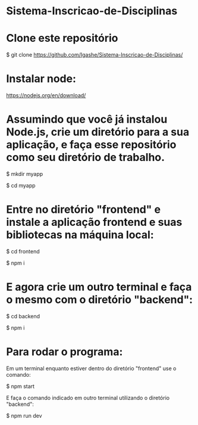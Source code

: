 # Sistema-Inscricao-de-Disciplinas
# Clone este repositório

$ git clone https://github.com/Igashe/Sistema-Inscricao-de-Disciplinas/

# Instalar node:

https://nodejs.org/en/download/

# Assumindo que você já instalou Node.js, crie um diretório para a sua aplicação, e faça esse repositório como seu diretório de trabalho.

$ mkdir myapp

$ cd myapp

# Entre no diretório "frontend" e instale a aplicação frontend e suas bibliotecas na máquina local:
$ cd frontend

$ npm i

# E agora crie um outro terminal e faça o mesmo com o diretório "backend":
$ cd backend

$ npm i

# Para rodar o programa:
Em um terminal enquanto estiver dentro do diretório "frontend" use o comando:

$ npm start

E faça o comando indicado em outro terminal utilizando o diretório "backend":

$ npm run dev
